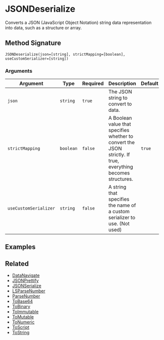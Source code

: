 # JSONDeserialize

Converts a JSON (JavaScript Object Notation) string data representation into data, such as a structure or array.

## Method Signature

```
JSONDeserialize(json=[string], strictMapping=[boolean], useCustomSerializer=[string])
```

### Arguments

| Argument              | Type      | Required | Description                                                                                                  | Default |
| --------------------- | --------- | -------- | ------------------------------------------------------------------------------------------------------------ | ------- |
| `json`                | `string`  | `true`   | The JSON string to convert to data.                                                                          |         |
| `strictMapping`       | `boolean` | `false`  | A Boolean value that specifies whether to convert the JSON strictly. If true, everything becomes structures. | `true`  |
| `useCustomSerializer` | `string`  | `false`  | A string that specifies the name of a custom serializer to use. (Not used)                                   |         |

## Examples

## Related

* [DataNavigate](datanavigate.md)
* [JSONPrettify](jsonprettify.md)
* [JSONSerialize](jsonserialize.md)
* [LSParseNumber](lsparsenumber.md)
* [ParseNumber](parsenumber.md)
* [ToBase64](tobase64.md)
* [ToBinary](tobinary.md)
* [ToImmutable](ToImmutable.md)
* [ToMutable](ToMutable.md)
* [ToNumeric](tonumeric.md)
* [ToScript](toscript.md)
* [ToString](tostring.md)
